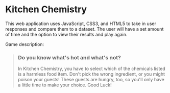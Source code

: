# Kitchen Chemistry

This web application uses JavaScript, CSS3, and HTML5 to take in user responses and compare them to a dataset. The user will have a set amount of time and the option to view their results and play again.

Game description:

> ### Do you know what's hot and what's not?
> 
> In Kitchen Chemistry, you have to select which of the chemicals listed is a harmless food item. Don't pick the wrong ingredient, or you might poison your guests! These guests are hungry, too, so you'll only have a little time to make your choice. Good Luck!

